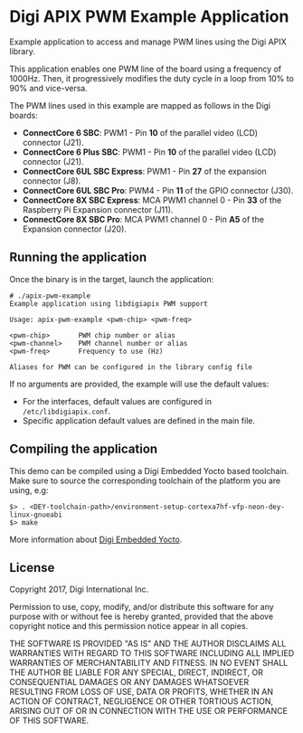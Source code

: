 Digi APIX PWM Example Application
===================================

Example application to access and manage PWM lines using the Digi APIX library.

This application enables one PWM line of the board using a frequency of 1000Hz.
Then, it progressively modifies the duty cycle in a loop from 10% to 90% and
vice-versa.

The PWM lines used in this example are mapped as follows in the Digi boards:
 - **ConnectCore 6 SBC**: PWM1 - Pin **10** of the parallel video (LCD) connector (J21).
 - **ConnectCore 6 Plus SBC**: PWM1 - Pin **10** of the parallel video (LCD) connector (J21).
 - **ConnectCore 6UL SBC Express**: PWM1 - Pin **27** of the expansion connector (J8).
 - **ConnectCore 6UL SBC Pro**: PWM4 - Pin **11** of the GPIO connector (J30).
 - **ConnectCore 8X SBC Express**: MCA PWM1 channel 0 - Pin **33** of the Raspberry Pi Expansion connector (J11).
 - **ConnectCore 8X SBC Pro**: MCA PWM1 channel 0 - Pin **A5** of the Expansion connector (J20).

Running the application
-----------------------
Once the binary is in the target, launch the application:

```
# ./apix-pwm-example
Example application using libdigiapix PWM support

Usage: apix-pwm-example <pwm-chip> <pwm-freq>

<pwm-chip>       PWM chip number or alias
<pwm-channel>    PWM channel number or alias
<pwm-freq>       Frequency to use (Hz)

Aliases for PWM can be configured in the library config file
```

If no arguments are provided, the example will use the default values:
 - For the interfaces, default values are configured in `/etc/libdigiapix.conf`.
 - Specific application default values are defined in the main file.

Compiling the application
-------------------------
This demo can be compiled using a Digi Embedded Yocto based toolchain. Make
sure to source the corresponding toolchain of the platform you are using, e.g:

```
$> . <DEY-toolchain-path>/environment-setup-cortexa7hf-vfp-neon-dey-linux-gnueabi
$> make
```

More information about [Digi Embedded Yocto](https://github.com/digi-embedded/meta-digi).

License
-------
Copyright 2017, Digi International Inc.

Permission to use, copy, modify, and/or distribute this software for any purpose
with or without fee is hereby granted, provided that the above copyright notice
and this permission notice appear in all copies.

THE SOFTWARE IS PROVIDED "AS IS" AND THE AUTHOR DISCLAIMS ALL WARRANTIES WITH
REGARD TO THIS SOFTWARE INCLUDING ALL IMPLIED WARRANTIES OF MERCHANTABILITY AND
FITNESS. IN NO EVENT SHALL THE AUTHOR BE LIABLE FOR ANY SPECIAL, DIRECT,
INDIRECT, OR CONSEQUENTIAL DAMAGES OR ANY DAMAGES WHATSOEVER RESULTING FROM LOSS
OF USE, DATA OR PROFITS, WHETHER IN AN ACTION OF CONTRACT, NEGLIGENCE OR OTHER
TORTIOUS ACTION, ARISING OUT OF OR IN CONNECTION WITH THE USE OR PERFORMANCE OF
THIS SOFTWARE.
